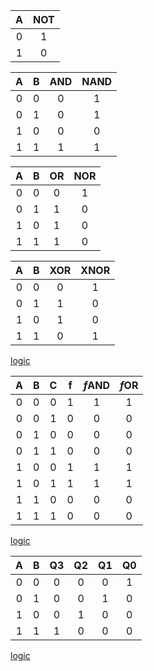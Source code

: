   | **A** | **NOT** |
  | :-: | :-: |
  | 0 | 1 |
  | 1 | 0 |

  | **A** | **B** | **AND** | **NAND** |
  | :-: | :-: | :-: | :-: |
  | 0 | 0 | 0 | 1 |
  | 0 | 1 | 0 | 1 |
  | 1 | 0 | 0 | 0 |
  | 1 | 1 | 1 | 1 |

  | **A** | **B** | **OR** | **NOR** |
  | :-: | :-: | :-: | :-: |
  | 0 | 0 | 0 | 1 |
  | 0 | 1 | 1 | 0 |
  | 1 | 0 | 1 | 0 |
  | 1 | 1 | 1 | 0 |

  | **A** | **B** | **XOR** | **XNOR** |
  | :-: | :-: | :-: | :-: |
  | 0 | 0 | 0 | 1 |
  | 0 | 1 | 1 | 0 |
  | 1 | 0 | 1 | 0 |
  | 1 | 1 | 0 | 1 |
  
 [logic](Screenshot_2020-02-05_14-12-21.png)

  | **A** | **B** |**C** | f | *f*AND | *f*OR |
  | :-: | :-: | :-: | :-: | :-: | :-: |
  | 0 | 0 | 0 | 1 | 1 | 1 |
  | 0 | 0 | 1 | 0 | 0 | 0 |
  | 0 | 1 | 0 | 0 | 0 | 0 |
  | 0 | 1 | 1 | 0 | 0 | 0 |
  | 1 | 0 | 0 | 1 | 1 | 1 |
  | 1 | 0 | 1 | 1 | 1 | 1 |
  | 1 | 1 | 0 | 0 | 0 | 0 |
  | 1 | 1 | 1 | 0 | 0 | 0 |

[logic](Screenshot_2020-02-05_13-56-01.png)

  | **A** | **B** | **Q3** | **Q2** | **Q1** | **Q0** |
  | :-: | :-: | :-: | :-: | :-: | :-: |
  | 0 | 0 | 0 | 0 | 0 | 1 |
  | 0 | 1 | 0 | 0 | 1 | 0 |
  | 1 | 0 | 0 | 1 | 0 | 0 |
  | 1 | 1 | 1 | 0 | 0 | 0 |

[logic](Screenshot_2020-02-05_14-12-21.png)

